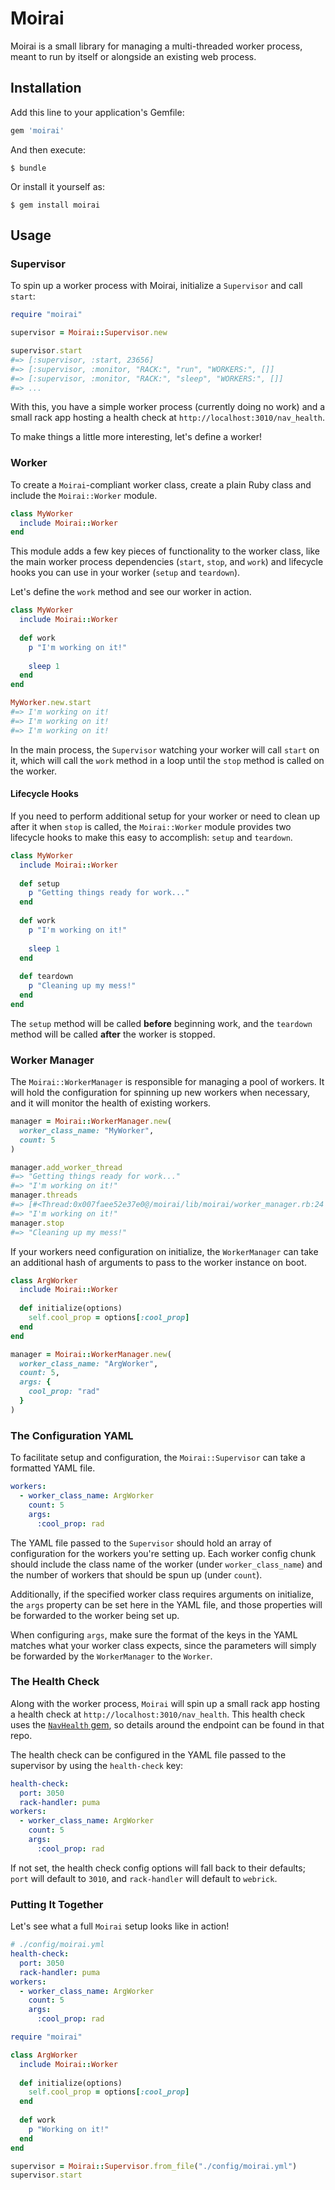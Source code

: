 # Moirai

Moirai is a small library for managing a multi-threaded worker process, meant to run by itself or alongside an existing web process.

## Installation

Add this line to your application's Gemfile:

```ruby
gem 'moirai'
```

And then execute:

    $ bundle

Or install it yourself as:

    $ gem install moirai

## Usage

### Supervisor
To spin up a worker process with Moirai, initialize a `Supervisor` and call `start`:

```ruby
require "moirai"

supervisor = Moirai::Supervisor.new

supervisor.start
#=> [:supervisor, :start, 23656]
#=> [:supervisor, :monitor, "RACK:", "run", "WORKERS:", []]
#=> [:supervisor, :monitor, "RACK:", "sleep", "WORKERS:", []]
#=> ...
```

With this, you have a simple worker process (currently doing no work) and a small rack app hosting a health check at `http://localhost:3010/nav_health`.

To make things a little more interesting, let's define a worker!

### Worker
To create a `Moirai`-compliant worker class, create a plain Ruby class and include the `Moirai::Worker` module.

```ruby
class MyWorker
  include Moirai::Worker
end
```

This module adds a few key pieces of functionality to the worker class, like the main worker process dependencies (`start`, `stop`, and `work`) and lifecycle hooks you can use in your worker (`setup` and `teardown`).

Let's define the `work` method and see our worker in action.

```ruby
class MyWorker
  include Moirai::Worker
  
  def work
    p "I'm working on it!"
    
    sleep 1
  end
end

MyWorker.new.start
#=> I'm working on it!
#=> I'm working on it!
#=> I'm working on it!
```

In the main process, the `Supervisor` watching your worker will call `start` on it, which will call the `work` method in a loop until the `stop` method is called on the worker.

#### Lifecycle Hooks

If you need to perform additional setup for your worker or need to clean up after it when `stop` is called, the `Moirai::Worker` module provides two lifecycle hooks to make this easy to accomplish: `setup` and `teardown`.

```ruby
class MyWorker
  include Moirai::Worker
  
  def setup
    p "Getting things ready for work..."
  end
  
  def work
    p "I'm working on it!"
    
    sleep 1
  end
  
  def teardown
    p "Cleaning up my mess!"
  end
end
```

The `setup` method will be called **before** beginning work, and the `teardown` method will be called **after** the worker is stopped.

### Worker Manager
The `Moirai::WorkerManager` is responsible for managing a pool of workers. It will hold the configuration for spinning up new workers when necessary, and it will monitor the health of existing workers.

```ruby
manager = Moirai::WorkerManager.new(
  worker_class_name: "MyWorker",
  count: 5
)

manager.add_worker_thread
#=> "Getting things ready for work..."
#=> "I'm working on it!"
manager.threads
#=> [#<Thread:0x007faee52e37e0@/moirai/lib/moirai/worker_manager.rb:24 sleep>]
#=> "I'm working on it!"
manager.stop
#=> "Cleaning up my mess!"
```

If your workers need configuration on initialize, the `WorkerManager` can take an additional hash of arguments to pass to the worker instance on boot.

```ruby
class ArgWorker
  include Moirai::Worker
  
  def initialize(options)
    self.cool_prop = options[:cool_prop]
  end
end

manager = Moirai::WorkerManager.new(
  worker_class_name: "ArgWorker",
  count: 5,
  args: {
    cool_prop: "rad"
  }
)
```

### The Configuration YAML
To facilitate setup and configuration, the `Moirai::Supervisor` can take a formatted YAML file.

```yaml
workers:
  - worker_class_name: ArgWorker
    count: 5
    args:
      :cool_prop: rad
```

The YAML file passed to the `Supervisor` should hold an array of configuration for the workers you're setting up. Each worker config chunk should include the class name of the worker (under `worker_class_name`) and the number of workers that should be spun up (under `count`).

Additionally, if the specified worker class requires arguments on initialize, the `args` property can be set here in the YAML file, and those properties will be forwarded to the worker being set up.

When configuring `args`, make sure the format of the keys in the YAML matches what your worker class expects, since the parameters will simply be forwarded by the `WorkerManager` to the `Worker`.

### The Health Check
Along with the worker process, `Moirai` will spin up a small rack app hosting a health check at `http://localhost:3010/nav_health`. This health check uses the [`NavHealth` gem](https://github.com/creditera/nav_health), so details around the endpoint can be found in that repo.

The health check can be configured in the YAML file passed to the supervisor by using the `health-check` key:

```yaml
health-check:
  port: 3050
  rack-handler: puma
workers:
  - worker_class_name: ArgWorker
    count: 5
    args:
      :cool_prop: rad
```

If not set, the health check config options will fall back to their defaults; `port` will default to `3010`, and `rack-handler` will default to `webrick`.

### Putting It Together
Let's see what a full `Moirai` setup looks like in action!

```yaml
# ./config/moirai.yml
health-check:
  port: 3050
  rack-handler: puma
workers:
  - worker_class_name: ArgWorker
    count: 5
    args:
      :cool_prop: rad
```

```ruby
require "moirai"

class ArgWorker
  include Moirai::Worker
  
  def initialize(options)
    self.cool_prop = options[:cool_prop]
  end
  
  def work
    p "Working on it!"
  end
end

supervisor = Moirai::Supervisor.from_file("./config/moirai.yml")
supervisor.start
```